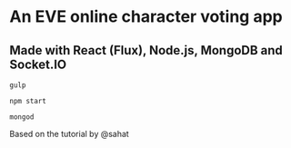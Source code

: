 # An EVE online character voting app
## Made with React (Flux), Node.js, MongoDB and Socket.IO

    gulp

    npm start

    mongod

Based on the tutorial by @sahat
